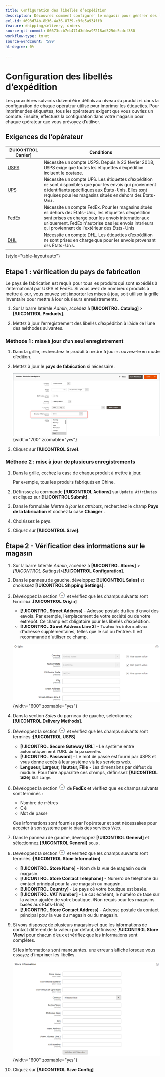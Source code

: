 ```yaml
---
title: Configuration des libellés d’expédition
description: Découvrez comment configurer le magasin pour générer des libellés d’expédition.
exl-id: 0693d74b-8b36-4a36-8739-c9fe5a934ff0
feature: Shipping/Delivery, Orders
source-git-commit: 06673ccb7eb471d3ddea97218ad525dd2cdcf380
workflow-type: tm+mt
source-wordcount: '599'
ht-degree: 0%

---
```


# Configuration des libellés d’expédition

Les paramètres suivants doivent être définis au niveau du produit et dans la configuration de chaque opérateur utilisé pour imprimer les étiquettes. Pour imprimer des étiquettes, tous les opérateurs exigent que vous ouvriez un compte. Ensuite, effectuez la configuration dans votre magasin pour chaque opérateur que vous prévoyez d’utiliser.

## Exigences de l’opérateur

| [!UICONTROL Carrier] | Conditions |
|-------|--------|
| [USPS](usps.md) | Nécessite un compte USPS. Depuis le 23 février 2018, USPS exige que toutes les étiquettes d’expédition incluent le postage. |
| [UPS](ups.md) | Nécessite un compte UPS. Les étiquettes d’expédition ne sont disponibles que pour les envois qui proviennent d’identifiants spécifiques aux États-Unis. Elles sont requises pour les magasins situés en dehors des États-Unis. |
| [FedEx](fedex.md) | Nécessite un compte FedEx. Pour les magasins situés en dehors des États-Unis, les étiquettes d’expédition sont prises en charge pour les envois internationaux uniquement. FedEx n&#39;autorise pas les envois intérieurs qui proviennent de l&#39;extérieur des États-Unis |
| [DHL](dhl.md) | Nécessite un compte DHL. Les étiquettes d’expédition ne sont prises en charge que pour les envois provenant des États-Unis. |

{style="table-layout:auto"}

## Etape 1 : vérification du pays de fabrication

Le pays de fabrication est requis pour tous les produits qui sont expédiés à l&#39;international par USPS et FedEx. Si vous avez de nombreux produits à mettre à jour, vous pouvez soit [importer](../systems/data-import.md) les mises à jour, soit utiliser la grille Inventaire pour mettre à jour plusieurs enregistrements.

1. Sur la barre latérale _Admin_, accédez à **[!UICONTROL Catalog]** > **[!UICONTROL Products]**.

1. Mettez à jour l’enregistrement des libellés d’expédition à l’aide de l’une des méthodes suivantes.

### Méthode 1 : mise à jour d’un seul enregistrement

1. Dans la grille, recherchez le produit à mettre à jour et ouvrez-le en mode d’édition.

1. Mettez à jour le **pays de fabrication** si nécessaire.

   ![Pays de fabrication](./assets/product-country-of-manufacture.png){width="700" zoomable="yes"}

1. Cliquez sur **[!UICONTROL Save]**.

### Méthode 2 : mise à jour de plusieurs enregistrements

1. Dans la grille, cochez la case de chaque produit à mettre à jour.

   Par exemple, tous les produits fabriqués en Chine.

1. Définissez la commande **[!UICONTROL Actions]** sur `Update Attributes` et cliquez sur **[!UICONTROL Submit]**.

1. Dans le formulaire _Mettre à jour les attributs_, recherchez le champ **Pays de la fabrication** et cochez la case **Changer** .

1. Choisissez le pays.

1. Cliquez sur **[!UICONTROL Save]**.

## Étape 2 - Vérification des informations sur le magasin

1. Sur la barre latérale _Admin_, accédez à **[!UICONTROL Stores]** > _[!UICONTROL Settings]_>**[!UICONTROL Configuration]**.

1. Dans le panneau de gauche, développez **[!UICONTROL Sales]** et choisissez **[!UICONTROL Shipping Settings]**.

1. Développez la section ![Sélecteur d’extension](../assets/icon-display-expand.png) et vérifiez que les champs suivants sont terminés :**[!UICONTROL Origin]**

   - **[!UICONTROL Street Address]** - Adresse postale du lieu d’envoi des envois. Par exemple, l’emplacement de votre société ou de votre entrepôt. Ce champ est obligatoire pour les libellés d’expédition.
   - **[!UICONTROL Street Address Line 2]** - Toutes les informations d’adresse supplémentaires, telles que le sol ou l’entrée. Il est recommandé d&#39;utiliser ce champ.

   ![Origin](../configuration-reference/sales/assets/shipping-settings-origin.png){width="600" zoomable="yes"}

1. Dans la section _Sales_ du panneau de gauche, sélectionnez **[!UICONTROL Delivery Methods]**.

1. Développez la section ![Sélecteur d’extension](../assets/icon-display-expand.png) et vérifiez que les champs suivants sont terminés :**[!UICONTROL USPS]**

   - **[!UICONTROL Secure Gateway URL]** - Le système entre automatiquement l’URL de la passerelle.
   - **[!UICONTROL Password]** - Le mot de passe est fourni par USPS et vous donne accès à leur système via les services web.
   - **Longueur, Largeur, Hauteur, Fille** - Les dimensions par défaut du module. Pour faire apparaître ces champs, définissez **[!UICONTROL Size]** sur `Large`.

1. Développez la section ![Sélecteur d’extension](../assets/icon-display-expand.png) de **FedEx** et vérifiez que les champs suivants sont terminés :

   - Nombre de mètres
   - Clé
   - Mot de passe

   Ces informations sont fournies par l’opérateur et sont nécessaires pour accéder à son système par le biais des services Web.

1. Dans le panneau de gauche, développez **[!UICONTROL General]** et sélectionnez **[!UICONTROL General]** sous .

1. Développez la section ![Sélecteur d’extension](../assets/icon-display-expand.png) et vérifiez que les champs suivants sont terminés :**[!UICONTROL Store Information]**

   - **[!UICONTROL Store Name]** - Nom de la vue de magasin ou de magasin.
   - **[!UICONTROL Store Contact Telephone]** - Numéro de téléphone du contact principal pour la vue magasin ou magasin.
   - **[!UICONTROL Country]** - Le pays où votre boutique est basée.
   - **[!UICONTROL VAT Number]** - Le cas échéant, le numéro de taxe sur la valeur ajoutée de votre boutique. (Non requis pour les magasins basés aux États-Unis)
   - **[!UICONTROL Store Contact Address]** - Adresse postale du contact principal pour la vue du magasin ou du magasin.

1. Si vous disposez de plusieurs magasins et que les informations de contact diffèrent de la valeur par défaut, définissez **[!UICONTROL Store View]** pour chacun d’eux et vérifiez que les informations sont complètes.

   Si les informations sont manquantes, une erreur s’affiche lorsque vous essayez d’imprimer les libellés.

   ![Informations sur le magasin](../configuration-reference/general/assets/general-store-information.png){width="600" zoomable="yes"}

1. Cliquez sur **[!UICONTROL Save Config]**.
